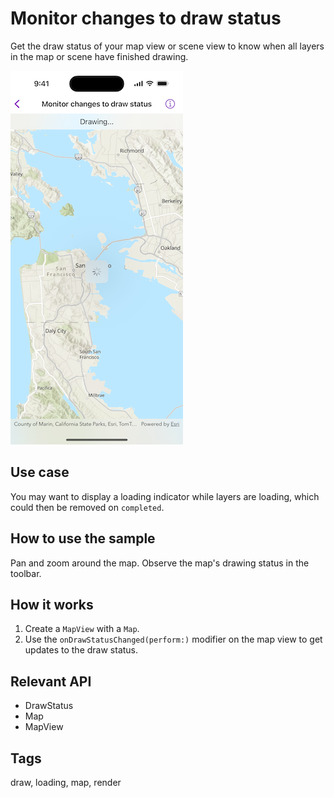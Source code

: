 # Monitor changes to draw status

Get the draw status of your map view or scene view to know when all layers in the map or scene have finished drawing.

![Image of Monitor changes to draw status sample](monitor-changes-to-draw-status.png)

## Use case

You may want to display a loading indicator while layers are loading, which could then be removed on `completed`.

## How to use the sample

Pan and zoom around the map. Observe the map's drawing status in the toolbar.

## How it works

1. Create a `MapView` with a `Map`.
2. Use the `onDrawStatusChanged(perform:)` modifier on the map view to get updates to the draw status.

## Relevant API

* DrawStatus
* Map
* MapView

## Tags

draw, loading, map, render
